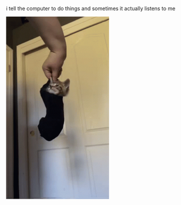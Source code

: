 i tell the computer to do things and sometimes it actually listens to me
<!--START_SECTION:update_image-->
<img src=https://raw.githubusercontent.com/sneakykestrel/sneakykestrel/main/.github/images/cat-sock.gif height="" width="" align=left alt=kitty />
<!--END_SECTION:update_image-->

